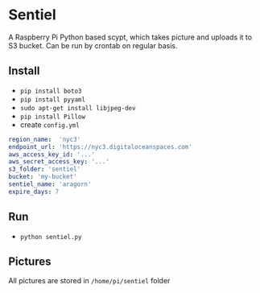 # Sentiel
A Raspberry Pi Python based scypt, which takes picture and uploads it to S3 bucket.
Can be run by crontab on regular basis.

## Install
- `pip install boto3`
- `pip install pyyaml`
- `sudo apt-get install libjpeg-dev`
- `pip install Pillow`
- create `config.yml`

```yml
region_name:  'nyc3'
endpoint_url: 'https://nyc3.digitaloceanspaces.com'
aws_access_key_id: '...'
aws_secret_access_key: '...'
s3_folder: 'sentiel'
bucket: 'my-bucket'
sentiel_name: 'aragorn'
expire_days: 7
```

## Run
- `python sentiel.py`

## Pictures
All pictures are stored in `/home/pi/sentiel` folder